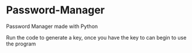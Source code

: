 # Password-Manager

Password Manager made with Python

Run the code to generate a key, once you have the key to can begin to use the program
